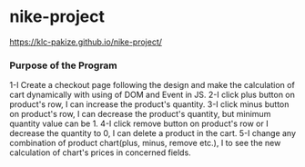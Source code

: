 # nike-project
https://klc-pakize.github.io/nike-project/

<h3>Purpose of the Program</h3>

1-I Create a checkout page following the design and make the calculation of cart dynamically with using of DOM and Event in JS.
2-I click plus button on product's row, I can increase the product's quantity.
3-I click minus button on product's row, I can decrease the product's quantity, but minimum quantity value can be 1.
4-I click remove button on product's row or I decrease the quantity to 0, I can delete a product in the cart.
5-I change any combination of product chart(plus, minus, remove etc.), I to see the new calculation of chart's prices in concerned fields.

